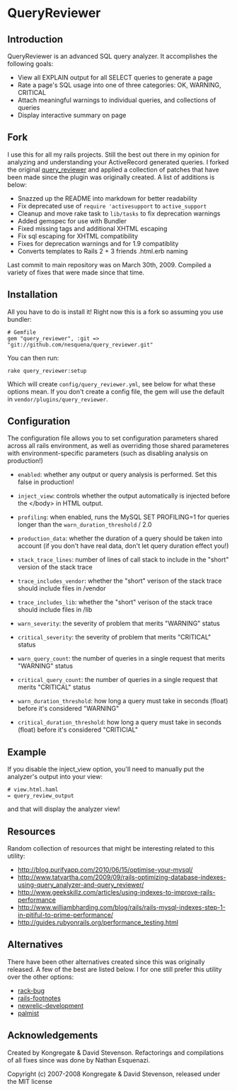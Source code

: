 # QueryReviewer #

## Introduction ##

QueryReviewer is an advanced SQL query analyzer.  It accomplishes the following goals:

 * View all EXPLAIN output for all SELECT queries to generate a page
 * Rate a page's SQL usage into one of three categories: OK, WARNING, CRITICAL
 * Attach meaningful warnings to individual queries, and collections of queries
 * Display interactive summary on page

## Fork ##

I use this for all my rails projects. Still the best out there in my opinion for analyzing and understanding your ActiveRecord generated queries. I forked the original [query_reviewer](https://github.com/dsboulder/query_reviewer) and applied a collection of patches that have been made since the plugin was originally created. A list of additions is below:

 * Snazzed up the README into markdown for better readability
 * Fix deprecated use of `require 'activesupport` to `active_support`
 * Cleanup and move rake task to `lib/tasks` to fix deprecation warnings
 * Added gemspec for use with Bundler
 * Fixed missing tags and additional XHTML escaping
 * Fix sql escaping for XHTML compatibility
 * Fixes for deprecation warnings and for 1.9 compatiblity
 * Converts templates to Rails 2 + 3 friends .html.erb naming

Last commit to main repository was on March 30th, 2009. Compiled a variety of fixes that were made since that time.

## Installation ##

All you have to do is install it! Right now this is a fork so assuming you use bundler:

    # Gemfile
    gem "query_reviewer", :git => "git://github.com/nesquena/query_reviewer.git"

You can then run:

    rake query_reviewer:setup

Which will create `config/query_reviewer.yml`, see below for what these options mean.
If you don't create a config file, the gem will use the default in `vendor/plugins/query_reviewer`.


## Configuration ##

The configuration file allows you to set configuration parameters shared across all rails environment, as well as overriding those shared parameteres with environment-specific parameters (such as disabling analysis on production!)

 * `enabled`: whether any output or query analysis is performed.  Set this false in production!
 * `inject_view`: controls whether the output automatically is injected before the &lt;/body&gt; in HTML output.
 * `profiling`: when enabled, runs the MySQL SET PROFILING=1 for queries longer than the `warn_duration_threshold` / 2.0
 * `production_data`: whether the duration of a query should be taken into account (if you don't have real data, don't let query duration effect you!)

 * `stack_trace_lines`: number of lines of call stack to include in the "short" version of the stack trace
 * `trace_includes_vendor`: whether the "short" verison of the stack trace should include files in /vendor
 * `trace_includes_lib`: whether the "short" verison of the stack trace should include files in /lib

 * `warn_severity`: the severity of problem that merits "WARNING" status
 * `critical_severity`: the severity of problem that merits "CRITICAL" status

 * `warn_query_count`: the number of queries in a single request that merits "WARNING" status
 * `critical_query_count`: the number of queries in a single request that merits "CRITICAL" status

 * `warn_duration_threshold`: how long a query must take in seconds (float) before it's considered "WARNING"
 * `critical_duration_threshold`: how long a query must take in seconds (float) before it's considered "CRITICIAL"

## Example ##

If you disable the inject_view option, you'll need to manually put the analyzer's output into your view:

    # view.html.haml
    = query_review_output

and that will display the analyzer view!

## Resources ##

Random collection of resources that might be interesting related to this utility:

 * <http://blog.purifyapp.com/2010/06/15/optimise-your-mysql/>
 * <http://www.tatvartha.com/2009/09/rails-optimizing-database-indexes-using-query_analyzer-and-query_reviewer/>
 * <http://www.geekskillz.com/articles/using-indexes-to-improve-rails-performance>
 * <http://www.williambharding.com/blog/rails/rails-mysql-indexes-step-1-in-pitiful-to-prime-performance/>
 * <http://guides.rubyonrails.org/performance_testing.html>

## Alternatives ##

There have been other alternatives created since this was originally released. A few of the best are listed below. I for one still prefer this utility over the other options:

 * [rack-bug](https://github.com/brynary/rack-bug)
 * [rails-footnotes](https://github.com/josevalim/rails-footnotes)
 * [newrelic-development](http://support.newrelic.com/kb/docs/developer-mode)
 * [palmist](https://github.com/flyingmachine/palmist)

## Acknowledgements ##

Created by Kongregate & David Stevenson. Refactorings and compilations of all fixes since was done by Nathan Esquenazi.

Copyright (c) 2007-2008 Kongregate & David Stevenson, released under the MIT license